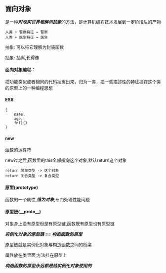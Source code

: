 ## 面向对象

是一种***对现实世界理解和抽象***的方法，是计算机编程技术发展到一定阶段后的产物

	人类 + 警察特征 = 警察
	人类 + 医生特征 = 医生
	
抽象:	可以把它理解为封装函数

抽象:	抽离,长得像

####	面向对象编程：
把功能类似或者相同的代码抽离出来，归为一类，把一些描述性的特征挂在这个类的原型上的一种编程思想

####	ES6

	{
		name,
		age,
		fn(){}
	}
	
####	new
函数的运算符

new过之后,函数里的this全部指向这个对象,默认return这个对象

	return 简单类型 -> 这个对象
	return 复合类型 -> 复合类型
	
####	原型(prototype)
函数的一个属性,***值为对象***,专门处理性能问题

####	原型链(\_\_proto__)
对象身上没有原型但是有原型链,函数既有原型也有原型链

***实例化对象的原型链 == 构造函数的原型***
		
原型链就是实例化对象与构造函数之间的桥梁

属性放在类里面,方法挂在原型上

***构造函数的原型永远都是给实例化对象使用的***